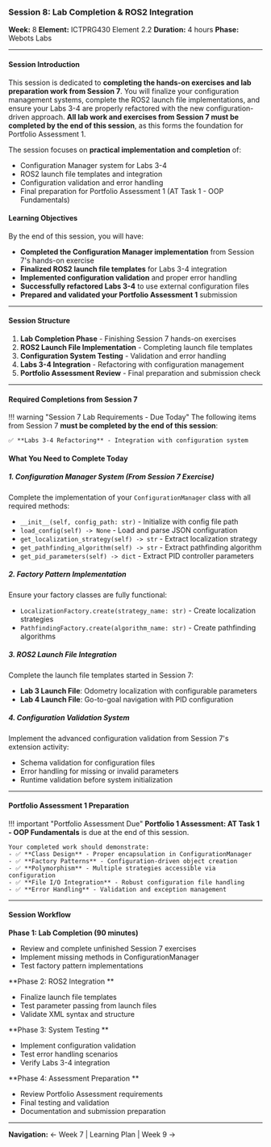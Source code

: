 ### Session 8: Lab Completion & ROS2 Integration

**Week:** 8 **Element:** ICTPRG430 Element 2.2 **Duration:** 4 hours **Phase:** Webots Labs

---

#### Session Introduction

This session is dedicated to **completing the hands-on exercises and lab preparation work from Session 7**. You will finalize your configuration management systems, complete the ROS2 launch file implementations, and ensure your Labs 3-4 are properly refactored with the new configuration-driven approach. **All lab work and exercises from Session 7 must be completed by the end of this session**, as this forms the foundation for Portfolio Assessment 1.

The session focuses on **practical implementation and completion** of:
- Configuration Manager system for Labs 3-4
- ROS2 launch file templates and integration
- Configuration validation and error handling
- Final preparation for Portfolio Assessment 1 (AT Task 1 - OOP Fundamentals)

#### Learning Objectives

By the end of this session, you will have:

- **Completed the Configuration Manager implementation** from Session 7's hands-on exercise
- **Finalized ROS2 launch file templates** for Labs 3-4 integration
- **Implemented configuration validation** and proper error handling
- **Successfully refactored Labs 3-4** to use external configuration files
- **Prepared and validated your Portfolio Assessment 1** submission

---

#### Session Structure

1. **Lab Completion Phase** - Finishing Session 7 hands-on exercises
2. **ROS2 Launch File Implementation** - Completing launch file templates
3. **Configuration System Testing** - Validation and error handling
4. **Labs 3-4 Integration** - Refactoring with configuration management
5. **Portfolio Assessment Review** - Final preparation and submission check

---

#### Required Completions from Session 7

!!! warning "Session 7 Lab Requirements - Due Today"
    The following items from Session 7 **must be completed by the end of this session**:
	
	✅ **Labs 3-4 Refactoring** - Integration with configuration system

#### What You Need to Complete Today

##### 1. Configuration Manager System (From Session 7 Exercise)

Complete the implementation of your `ConfigurationManager` class with all required methods:

- `__init__(self, config_path: str)` - Initialize with config file path
- `load_config(self) -> None` - Load and parse JSON configuration
- `get_localization_strategy(self) -> str` - Extract localization strategy
- `get_pathfinding_algorithm(self) -> str` - Extract pathfinding algorithm
- `get_pid_parameters(self) -> dict` - Extract PID controller parameters

##### 2. Factory Pattern Implementation

Ensure your factory classes are fully functional:

- `LocalizationFactory.create(strategy_name: str)` - Create localization strategies
- `PathfindingFactory.create(algorithm_name: str)` - Create pathfinding algorithms

##### 3. ROS2 Launch File Integration

Complete the launch file templates started in Session 7:

- **Lab 3 Launch File**: Odometry localization with configurable parameters
- **Lab 4 Launch File**: Go-to-goal navigation with PID configuration

##### 4. Configuration Validation System

Implement the advanced configuration validation from Session 7's extension activity:

- Schema validation for configuration files
- Error handling for missing or invalid parameters
- Runtime validation before system initialization

---

#### Portfolio Assessment 1 Preparation

!!! important "Portfolio Assessment Due"
    **Portfolio 1 Assessment: AT Task 1 - OOP Fundamentals** is due at the end of this session.
    
    Your completed work should demonstrate:
    - ✅ **Class Design** - Proper encapsulation in ConfigurationManager
    - ✅ **Factory Patterns** - Configuration-driven object creation
    - ✅ **Polymorphism** - Multiple strategies accessible via configuration
    - ✅ **File I/O Integration** - Robust configuration file handling
    - ✅ **Error Handling** - Validation and exception management

---

#### Session Workflow

**Phase 1: Lab Completion (90 minutes)**
- Review and complete unfinished Session 7 exercises
- Implement missing methods in ConfigurationManager
- Test factory pattern implementations

**Phase 2: ROS2 Integration ** 
- Finalize launch file templates
- Test parameter passing from launch files
- Validate XML syntax and structure

**Phase 3: System Testing **
- Implement configuration validation
- Test error handling scenarios
- Verify Labs 3-4 integration

**Phase 4: Assessment Preparation **
- Review Portfolio Assessment requirements
- Final testing and validation
- Documentation and submission preparation

---


**Navigation:** ← Week 7 | Learning Plan | Week 9 →

